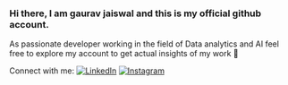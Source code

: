 ### Hi there, I am gaurav jaiswal and this is my official github account.

As passionate developer working in the field of Data analytics and AI feel free to explore my account to get actual insights of my work  👋

Connect with me:
[![LinkedIn](https://simpleicons.org/icons/linkedin.svg)](https://www.linkedin.com/in/gaurav-kumar-jaiswal-4173a01b0/)
[![Instagram](https://simpleicons.org/icons/instagram.svg)](https://www.instagram.com/gaurav_jaiswal010902/)



<!--
**jaiswalgaurav012002/jaiswalgaurav012002** is a ✨ _special_ ✨ repository because its `README.md` (this file) appears on your GitHub profile.

Here are some ideas to get you started:
# Hi 👋, I'm Gaurav Jaiswal

A passionate developer working in the field of Data analytics and AI.

Connect with me:
[![LinkedIn](https://simpleicons.org/icons/linkedin.svg)](https://www.linkedin.com/in/gaurav-kumar-jaiswal-4173a01b0/)
[![Instagram](https://simpleicons.org/icons/instagram.svg)](https://www.instagram.com/gaurav_jaiswal010902/)

Languages and Tools:
![Python](https://simpleicons.org/icons/python.svg)
![Figma](https://simpleicons.org/icons/figma.svg)
![Tensorflow](https://simpleicons.org/icons/tensorflow.svg)
![Keras](https://simpleicons.org/icons/keras.svg)


- 🔭 I’m currently working on ...
- 🌱 I’m currently learning ...
- 👯 I’m looking to collaborate on ...
- 🤔 I’m looking for help with ...
- 💬 Ask me about ...
- 📫 How to reach me: ...
- 😄 Pronouns: ...
- ⚡ Fun fact: ...
-->
